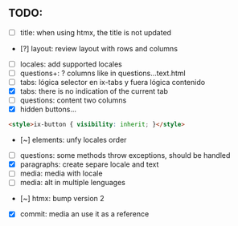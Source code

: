 
## TODO:

- [ ] title: when using htmx, the title is not updated
- [?] layout: review layout with rows and columns
- [ ] locales: add supported locales
- [ ] questions+: ? columns like in questions...text.html
- [ ] tabs: lógica selector en ix-tabs y fuera lógica contenido
- [X] tabs: there is no indication of the current tab
- [ ] questions: content two columns
- [X] hidden buttons...
``` html
<style>ix-button { visibility: inherit; }</style>
```
- [~] elements: unfy locales order
- [ ] questions: some methods throw exceptions, should be handled
- [X] paragraphs: create separe locale and text
- [ ] media: media with locale
- [ ] media: alt in multiple lenguages
- [~] htmx: bump version 2
- [X] commit: media an use it as a reference

